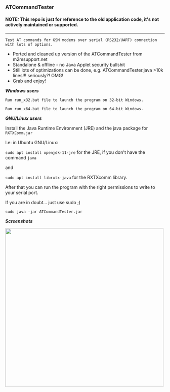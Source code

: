 ### ATCommandTester

#### NOTE: This repo is just for reference to the old application code, it's not actively maintained or supported.

---

`Test AT commands for GSM modems over serial (RS232/UART) connection with lots of options.`

* Ported and cleaned up version of the ATCommandTester from m2msupport.net
* Standalone & offline - no Java Applet security bullshit
* Still lots of optimizations can be done, e.g. ATCommandTester.java >10k lines!!! seriously?! OMG!
* Grab and enjoy!

***Windows users***

`Run run_x32.bat file to launch the program on 32-bit Windows.`

`Run run_x64.bat file to launch the program on 64-bit Windows.`

***GNU/Linux users***

Install the Java Runtime Environment (JRE) and the java package for `RXTXComm.jar`

I.e: in Ubuntu GNU/Linux:

`sudo apt install openjdk-11-jre` for the JRE, if you don't have the command `java`

and

`sudo apt install librxtx-java` for the RXTXcomm library.

After that you can run the program with the right permissions to write to your serial port.

If you are in doubt... just use sudo ;)

`sudo java -jar ATCommandTester.jar`

***Screenshots***

<img src="img/screen1.png" width="500">
